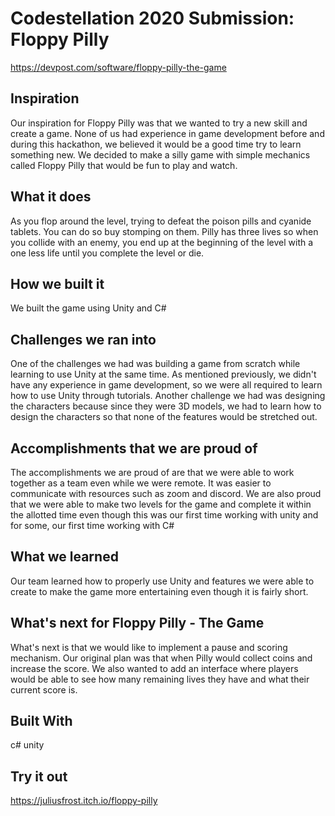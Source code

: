 # Codestellation 2020 Submission: Floppy Pilly

https://devpost.com/software/floppy-pilly-the-game

## Inspiration
Our inspiration for Floppy Pilly was that we wanted to try a new skill and create a game. None of us had experience in game development before and during this hackathon, we believed it would be a good time try to learn something new. We decided to make a silly game with simple mechanics called Floppy Pilly that would be fun to play and watch.

## What it does
As you flop around the level, trying to defeat the poison pills and cyanide tablets. You can do so buy stomping on them. Pilly has three lives so when you collide with an enemy, you end up at the beginning of the level with a one less life until you complete the level or die.

## How we built it
We built the game using Unity and C#

## Challenges we ran into
One of the challenges we had was building a game from scratch while learning to use Unity at the same time. As mentioned previously, we didn't have any experience in game development, so we were all required to learn how to use Unity through tutorials. Another challenge we had was designing the characters because since they were 3D models, we had to learn how to design the characters so that none of the features would be stretched out.

## Accomplishments that we are proud of
The accomplishments we are proud of are that we were able to work together as a team even while we were remote. It was easier to communicate with resources such as zoom and discord. We are also proud that we were able to make two levels for the game and complete it within the allotted time even though this was our first time working with unity and for some, our first time working with C#

## What we learned
Our team learned how to properly use Unity and features we were able to create to make the game more entertaining even though it is fairly short.

## What's next for Floppy Pilly - The Game
What's next is that we would like to implement a pause and scoring mechanism. Our original plan was that when Pilly would collect coins and increase the score. We also wanted to add an interface where players would be able to see how many remaining lives they have and what their current score is.

## Built With
c#
unity
## Try it out
https://juliusfrost.itch.io/floppy-pilly
